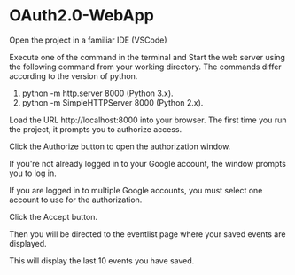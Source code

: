 # OAuth2.0-WebApp

Open the project in a familiar IDE (VSCode)

Execute one of the  command in the terminal and Start the web server using the following command from your working directory.
The commands differ according to the version of python.

1) python -m http.server 8000  (Python 3.x).
2) python -m SimpleHTTPServer 8000 (Python 2.x).

Load the URL http://localhost:8000 into your browser.
The first time you run the project, it prompts you to authorize access.

Click the Authorize button to open the authorization window.

If you're not already logged in to your Google account, the window prompts you to log in. 

If you are logged in to multiple Google accounts, you must select one account to use for the authorization.

Click the Accept button.

Then you will be directed to the eventlist page where your saved events are displayed.

This will display the last 10 events you have saved.
